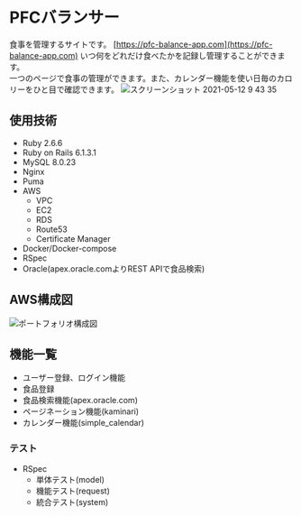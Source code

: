 # PFCバランサー
食事を管理するサイトです。 [https://pfc-balance-app.com](https://pfc-balance-app.com) 
いつ何をどれだけ食べたかを記録し管理することができます。  
一つのページで食事の管理ができます。また、カレンダー機能を使い日毎のカロリーをひと目で確認できます。
![スクリーンショット 2021-05-12 9 43 35](https://user-images.githubusercontent.com/73508583/117901889-434a0700-b307-11eb-96b9-f7e21163e73c.png)

## 使用技術
* Ruby 2.6.6  
* Ruby on Rails 6.1.3.1  
* MySQL 8.0.23  
* Nginx  
* Puma  
* AWS  
    * VPC  
    * EC2  
    * RDS  
    * Route53  
    * Certificate Manager  
* Docker/Docker-compose  
* RSpec  
* Oracle(apex.oracle.comよりREST APIで食品検索)  

## AWS構成図
![ポートフォリオ構成図](https://user-images.githubusercontent.com/73508583/117901924-59f05e00-b307-11eb-886f-edd23a63273d.png)


## 機能一覧
* ユーザー登録、ログイン機能  
* 食品登録  
* 食品検索機能(apex.oracle.com)  
* ページネーション機能(kaminari)  
* カレンダー機能(simple_calendar)  

### テスト
* RSpec   
    * 単体テスト(model)  
    * 機能テスト(request)  
    * 統合テスト(system)  



